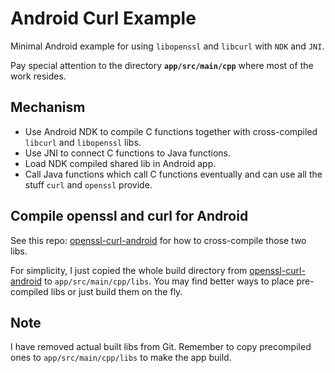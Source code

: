 # Android Curl Example

Minimal Android example for using `libopenssl` and `libcurl` with `NDK` and `JNI`.

Pay special attention to the directory **`app/src/main/cpp`** where most of the work resides.

## Mechanism

- Use Android NDK to compile C functions together with cross-compiled `libcurl` and `libopenssl` libs.
- Use JNI to connect C functions to Java functions.
- Load NDK compiled shared lib in Android app.
- Call Java functions which call C functions eventually and can use all the stuff `curl` and `openssl` provide.

## Compile openssl and curl for Android

See this repo: [openssl-curl-android](https://github.com/robertying/openssl-curl-android) for how to cross-compile those two libs.

For simplicity, I just copied the whole build directory from [openssl-curl-android](https://github.com/robertying/openssl-curl-android) to `app/src/main/cpp/libs`. You may find better ways to place pre-compiled libs or just build them on the fly.

## **Note**

I have removed actual built libs from Git. Remember to copy precompiled ones to `app/src/main/cpp/libs` to make the app build.

